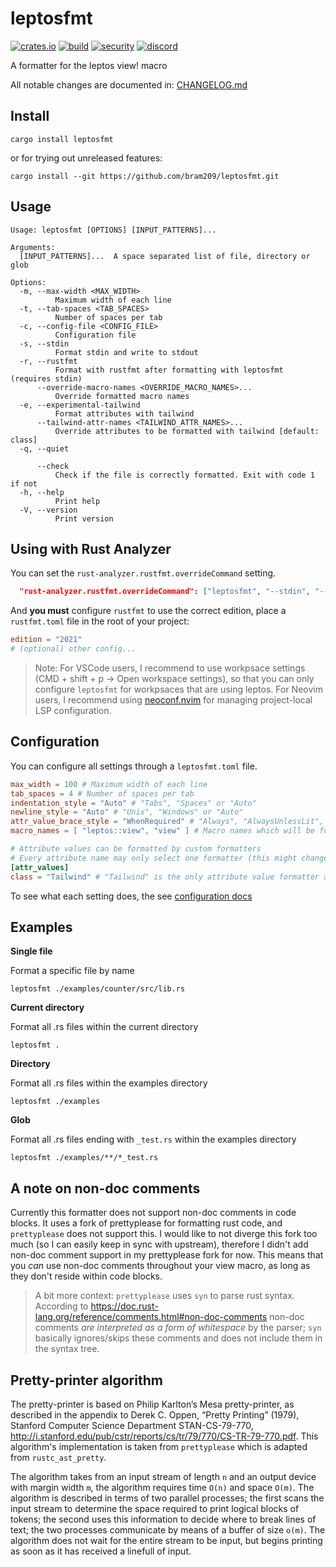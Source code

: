 # leptosfmt

[![crates.io](https://img.shields.io/crates/v/leptosfmt.svg)](https://crates.io/crates/leptosfmt)
[![build](https://img.shields.io/github/actions/workflow/status/bram209/leptosfmt/ci.yml)](https://github.com/bram209/leptosfmt/actions/workflows/ci.yml?query=branch%3Amain)
[![security](https://img.shields.io/github/actions/workflow/status/bram209/leptosfmt/security-audit.yml?label=%F0%9F%9B%A1%EF%B8%8F%20security%20audit)](https://github.com/bram209/leptosfmt/actions/workflows/security-audit.yml?query=branch%3Amain)
[![discord](https://img.shields.io/discord/1031524867910148188?color=%237289DA&label=discord%20%23leptosfmt)](https://discord.gg/YdRAhS7eQB)

A formatter for the leptos view! macro

All notable changes are documented in: [CHANGELOG.md](./CHANGELOG.md)

## Install

`cargo install leptosfmt`

or for trying out unreleased features:

`cargo install --git https://github.com/bram209/leptosfmt.git`

## Usage

```
Usage: leptosfmt [OPTIONS] [INPUT_PATTERNS]...

Arguments:
  [INPUT_PATTERNS]...  A space separated list of file, directory or glob

Options:
  -m, --max-width <MAX_WIDTH>
          Maximum width of each line
  -t, --tab-spaces <TAB_SPACES>
          Number of spaces per tab
  -c, --config-file <CONFIG_FILE>
          Configuration file
  -s, --stdin
          Format stdin and write to stdout
  -r, --rustfmt
          Format with rustfmt after formatting with leptosfmt (requires stdin)
      --override-macro-names <OVERRIDE_MACRO_NAMES>...
          Override formatted macro names
  -e, --experimental-tailwind
          Format attributes with tailwind
      --tailwind-attr-names <TAILWIND_ATTR_NAMES>...
          Override attributes to be formatted with tailwind [default: class]
  -q, --quiet

      --check
          Check if the file is correctly formatted. Exit with code 1 if not
  -h, --help
          Print help
  -V, --version
          Print version
```

## Using with Rust Analyzer

You can set the `rust-analyzer.rustfmt.overrideCommand` setting.

```json
  "rust-analyzer.rustfmt.overrideCommand": ["leptosfmt", "--stdin", "--rustfmt"]
```

And **you must** configure `rustfmt` to use the correct edition, place a `rustfmt.toml` file in the root of your project:

```toml
edition = "2021"
# (optional) other config...
```

> Note: For VSCode users, I recommend to use workpsace settings (CMD + shift + p -> Open workspace settings), so that you can only configure `leptosfmt` for workpsaces that are using leptos. For Neovim users, I recommend using [neoconf.nvim](https://github.com/folke/neoconf.nvim) for managing project-local LSP configuration.

## Configuration

You can configure all settings through a `leptosfmt.toml` file.

```toml
max_width = 100 # Maximum width of each line
tab_spaces = 4 # Number of spaces per tab
indentation_style = "Auto" # "Tabs", "Spaces" or "Auto"
newline_style = "Auto" # "Unix", "Windows" or "Auto"
attr_value_brace_style = "WhenRequired" # "Always", "AlwaysUnlessLit", "WhenRequired" or "Preserve"
macro_names = [ "leptos::view", "view" ] # Macro names which will be formatted

# Attribute values can be formatted by custom formatters
# Every attribute name may only select one formatter (this might change later on)
[attr_values]
class = "Tailwind" # "Tailwind" is the only attribute value formatter available for now
```

To see what each setting does, the see [configuration docs](./docs/configuration.md)

## Examples

**Single file**

Format a specific file by name

`leptosfmt ./examples/counter/src/lib.rs`

**Current directory**

Format all .rs files within the current directory

`leptosfmt .`

**Directory**

Format all .rs files within the examples directory

`leptosfmt ./examples`

**Glob**

Format all .rs files ending with `_test.rs` within the examples directory

`leptosfmt ./examples/**/*_test.rs`

## A note on non-doc comments

Currently this formatter does not support non-doc comments in code blocks. It uses a fork of prettyplease for formatting rust code, and `prettyplease` does not support this. I would like to not diverge this fork too much (so I can easily keep in sync with upstream), therefore I didn't add non-doc comment support in my prettyplease fork for now.
This means that you _can_ use non-doc comments throughout your view macro, as long as they don't reside within code blocks.

> A bit more context: `prettyplease` uses `syn` to parse rust syntax. According to https://doc.rust-lang.org/reference/comments.html#non-doc-comments non-doc comments _are interpreted as a form of whitespace_ by the parser; `syn` basically ignores/skips these comments and does not include them in the syntax tree.

## Pretty-printer algorithm

The pretty-printer is based on Philip Karlton’s Mesa pretty-printer, as described in the appendix to Derek C. Oppen, “Pretty Printing” (1979), Stanford Computer Science Department STAN-CS-79-770, http://i.stanford.edu/pub/cstr/reports/cs/tr/79/770/CS-TR-79-770.pdf.
This algorithm's implementation is taken from `prettyplease` which is adapted from `rustc_ast_pretty`.

The algorithm takes from an input stream of length `n` and an output device with margin width `m`, the algorithm requires time `O(n)` and space `O(m)`.
The algorithm is described in terms of two parallel processes; the first scans the input stream to determine the space required to print logical blocks of tokens; the second uses this information to decide where to break lines of text; the two processes
communicate by means of a buffer of size `o(m)`. The algorithm does not wait for the entire stream to be input, but begins printing as soon as it has received a linefull of input.
